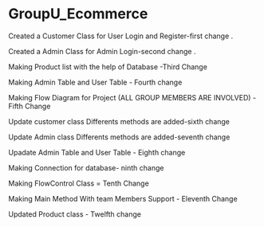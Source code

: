 # GroupU_Ecommerce

Created a Customer Class for User Login and Register-first change .

Created a Admin Class for Admin Login-second change .

Making Product list with the help of Database -Third Change

Making Admin Table and User Table - Fourth change

Making Flow Diagram for Project (ALL GROUP MEMBERS ARE INVOLVED) - Fifth Change

Update customer class Differents methods are added-sixth change

Update Admin class Differents methods are added-seventh change

Upadate Admin Table and User Table - Eighth change

Making Connection for database- ninth change

Making FlowControl Class = Tenth Change

Making Main Method With team Members Support - Eleventh Change

Updated Product class - Twelfth change
